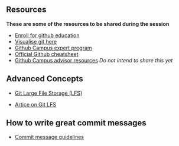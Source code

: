 ## Resources
**These are some of the resources to be shared during the session**
- [Enroll for github education](https://education.github.com)
- [Visualise git here](http://git-school.github.io/visualizing-git/)
- [Github Campus expert program](https://docs.github.com/en/education/explore-the-benefits-of-teaching-and-learning-with-github-education/use-github-at-your-educational-institution/applying-to-be-a-github-campus-expert)
- [Official Github cheatsheet](https://education.github.com/git-cheat-sheet-education.pdf)
- [Github Campus advisor resources](https://github.com/Campus-Advisors) _Do not intend to share this yet_

## Advanced Concepts

- [Git Large File Storage (LFS)](https://git-lfs.com/)

- [Artice on Git LFS](https://www.atlassian.com/git/tutorials/git-lfs)

## How to write great commit messages 

- [Commit message guidelines](https://www.conventionalcommits.org/en/v1.0.0/)
